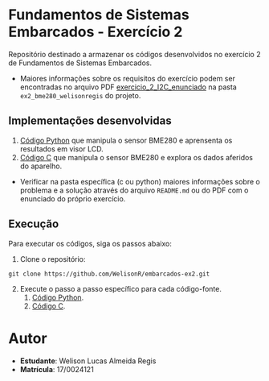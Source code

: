 # Fundamentos de Sistemas Embarcados - Exercício 2

Repositório destinado a armazenar os códigos desenvolvidos no exercício 2 de Fundamentos de Sistemas Embarcados.

*   Maiores informações sobre os requisitos do exercício podem ser encontradas no arquivo PDF [exercicio_2_I2C_enunciado](https://github.com/WelisonR/embarcados-ex2/blob/master/ex2_bme280_welisonregis/exercicio_2_I2C_enunciado.pdf) na pasta `ex2_bme280_welisonregis` do projeto.

## Implementações desenvolvidas

1. [Código Python](https://github.com/WelisonR/embarcados-ex2/blob/master/ex2_bme280_welisonregis/python/README.md) que manipula o sensor BME280 e aprensenta os resultados em visor LCD.
2. [Código C](https://github.com/WelisonR/embarcados-ex2/blob/master/ex2_bme280_welisonregis/c/README.md) que manipula o sensor BME280 e explora os dados aferidos do aparelho.

*   Verificar na pasta específica (c ou python) maiores informações sobre o problema e a solução através do arquivo `README.md` ou do PDF com o enunciado do próprio exercício.

## Execução

Para executar os códigos, siga os passos abaixo:

1. Clone o repositório:

```
git clone https://github.com/WelisonR/embarcados-ex2.git
```

2. Execute o passo a passo específico para cada código-fonte.
   1. [Código Python](https://github.com/WelisonR/embarcados-ex2/blob/master/ex2_bme280_welisonregis/python/README.md).
   2. [Código C](https://github.com/WelisonR/embarcados-ex2/blob/master/ex2_bme280_welisonregis/c/README.md).

# Autor

*   **Estudante**: Welison Lucas Almeida Regis
*   **Matrícula**: 17/0024121
